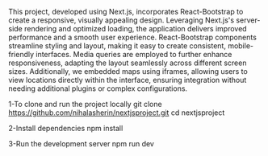 This project, developed using Next.js, incorporates React-Bootstrap to create a responsive, visually appealing design. Leveraging Next.js's server-side rendering and optimized loading, the application delivers improved performance and a smooth user experience. React-Bootstrap components streamline styling and layout, making it easy to create consistent, mobile-friendly interfaces. Media queries are employed to further enhance responsiveness, adapting the layout seamlessly across different screen sizes. Additionally, we embedded maps using iframes, allowing users to view locations directly within the interface, ensuring integration without needing additional plugins or complex configurations.

1-To clone and run the project locally
  git clone https://github.com/nihalasherin/nextjsproject.git
  cd nextjsproject

2-Install dependencies
  npm install

3-Run the development server
  npm run dev

